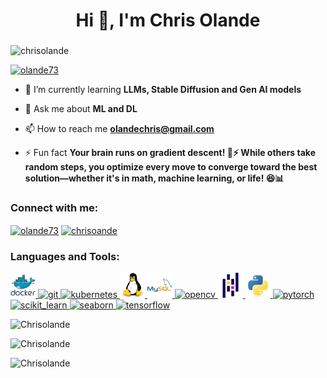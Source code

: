 <h1 align="center">Hi 👋, I'm Chris Olande</h1>
<h3 align="center"></h3>

<p align="left"> <img src="https://komarev.com/ghpvc/?username=chrisolande&label=Profile%20views&color=0e75b6&style=flat" alt="chrisolande" /> </p>

<p align="left"> <a href="https://twitter.com/olande73" target="blank"><img src="https://img.shields.io/twitter/follow/olande73?logo=twitter&style=for-the-badge" alt="olande73" /></a> </p>

- 🌱 I’m currently learning **LLMs, Stable Diffusion and Gen AI models**

- 💬 Ask me about **ML and DL**

- 📫 How to reach me **olandechris@gmail.com**

- ⚡ Fun fact **Your brain runs on gradient descent! 🧠⚡ While others take random steps, you optimize every move to converge toward the best solution—whether it's in math, machine learning, or life! 😆📊**

<h3 align="left">Connect with me:</h3>
<p align="left">
<a href="https://twitter.com/olande73" target="blank"><img align="center" src="https://raw.githubusercontent.com/rahuldkjain/github-profile-readme-generator/master/src/images/icons/Social/twitter.svg" alt="olande73" height="30" width="40" /></a>
<a href="https://kaggle.com/chrisolande" target="blank"><img align="center" src="https://raw.githubusercontent.com/rahuldkjain/github-profile-readme-generator/master/src/images/icons/Social/kaggle.svg" alt="chrisoande" height="30" width="40" /></a>
</p>

<h3 align="left">Languages and Tools:</h3>
<p align="left"> <a href="https://www.docker.com/" target="_blank" rel="noreferrer"> <img src="https://raw.githubusercontent.com/devicons/devicon/master/icons/docker/docker-original-wordmark.svg" alt="docker" width="40" height="40"/> </a> <a href="https://git-scm.com/" target="_blank" rel="noreferrer"> <img src="https://www.vectorlogo.zone/logos/git-scm/git-scm-icon.svg" alt="git" width="40" height="40"/> </a> <a href="https://kubernetes.io" target="_blank" rel="noreferrer"> <img src="https://www.vectorlogo.zone/logos/kubernetes/kubernetes-icon.svg" alt="kubernetes" width="40" height="40"/> </a> <a href="https://www.linux.org/" target="_blank" rel="noreferrer"> <img src="https://raw.githubusercontent.com/devicons/devicon/master/icons/linux/linux-original.svg" alt="linux" width="40" height="40"/> </a> <a href="https://www.mysql.com/" target="_blank" rel="noreferrer"> <img src="https://raw.githubusercontent.com/devicons/devicon/master/icons/mysql/mysql-original-wordmark.svg" alt="mysql" width="40" height="40"/> </a> <a href="https://opencv.org/" target="_blank" rel="noreferrer"> <img src="https://www.vectorlogo.zone/logos/opencv/opencv-icon.svg" alt="opencv" width="40" height="40"/> </a> <a href="https://pandas.pydata.org/" target="_blank" rel="noreferrer"> <img src="https://raw.githubusercontent.com/devicons/devicon/2ae2a900d2f041da66e950e4d48052658d850630/icons/pandas/pandas-original.svg" alt="pandas" width="40" height="40"/> </a> <a href="https://www.python.org" target="_blank" rel="noreferrer"> <img src="https://raw.githubusercontent.com/devicons/devicon/master/icons/python/python-original.svg" alt="python" width="40" height="40"/> </a> <a href="https://pytorch.org/" target="_blank" rel="noreferrer"> <img src="https://www.vectorlogo.zone/logos/pytorch/pytorch-icon.svg" alt="pytorch" width="40" height="40"/> </a> <a href="https://scikit-learn.org/" target="_blank" rel="noreferrer"> <img src="https://upload.wikimedia.org/wikipedia/commons/0/05/Scikit_learn_logo_small.svg" alt="scikit_learn" width="40" height="40"/> </a> <a href="https://seaborn.pydata.org/" target="_blank" rel="noreferrer"> <img src="https://seaborn.pydata.org/_images/logo-mark-lightbg.svg" alt="seaborn" width="40" height="40"/> </a> <a href="https://www.tensorflow.org" target="_blank" rel="noreferrer"> <img src="https://www.vectorlogo.zone/logos/tensorflow/tensorflow-icon.svg" alt="tensorflow" width="40" height="40"/> </a> </p>

<p><img src="https://github-readme-stats.vercel.app/api?username=Chrisolande&theme=material-palenight&hide_border=false&include_all_commits=true&count_private=true" alt="Chrisolande" /></p>
<p><img src="https://github-readme-stats.vercel.app/api/top-langs/?username=Chrisolande&theme=material-palenight&hide_border=false&include_all_commits=true&count_private=true&layout=compact" alt="Chrisolande" /></p>
<p><img src="https://github-readme-streak-stats.herokuapp.com/?user=Chrisolande&theme=material-palenight&hide_border=false" alt="Chrisolande" /></p>

<!--START_SECTION:waka-->
<!--END_SECTION:waka-->
